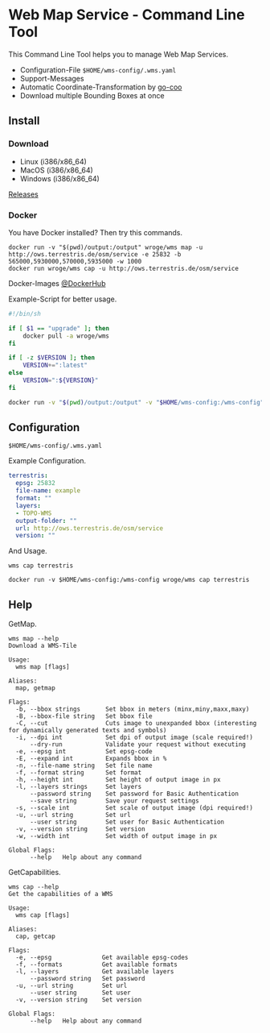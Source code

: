 # Web Map Service - Command Line Tool

This Command Line Tool helps you to manage Web Map Services.

- Configuration-File ```$HOME/wms-config/.wms.yaml```
- Support-Messages
- Automatic Coordinate-Transformation by [go-coo](https://github.com/wroge/go-coo)
- Download multiple Bounding Boxes at once

## Install

### Download

- Linux (i386/x86_64)
- MacOS (i386/x86_64)
- Windows (i386/x86_64)

[Releases](https://github.com/wroge/wms/releases)

### Docker

You have Docker installed? Then try this commands.

```console
docker run -v "$(pwd)/output:/output" wroge/wms map -u http://ows.terrestris.de/osm/service -e 25832 -b 565000,5930000,570000,5935000 -w 1000
docker run wroge/wms cap -u http://ows.terrestris.de/osm/service
```
Docker-Images [@DockerHub](https://hub.docker.com/r/wroge/wms)

Example-Script for better usage.

```sh
#!/bin/sh

if [ $1 == "upgrade" ]; then
    docker pull -a wroge/wms
fi

if [ -z $VERSION ]; then
    VERSION+=":latest"
else 
    VERSION=":${VERSION}"
fi

docker run -v "$(pwd)/output:/output" -v "$HOME/wms-config:/wms-config" wroge/wms$VERSION $@
```

## Configuration

```$HOME/wms-config/.wms.yaml```

Example Configuration.

```yaml
terrestris:
  epsg: 25832
  file-name: example
  format: ""
  layers:
  - TOPO-WMS
  output-folder: ""
  url: http://ows.terrestris.de/osm/service
  version: ""
```

And Usage.

```console
wms cap terrestris

docker run -v $HOME/wms-config:/wms-config wroge/wms cap terrestris
```

## Help

GetMap.

```console
wms map --help
Download a WMS-Tile

Usage:
  wms map [flags]

Aliases:
  map, getmap

Flags:
  -b, --bbox strings       Set bbox in meters (minx,miny,maxx,maxy)
  -B, --bbox-file string   Set bbox file
  -C, --cut                Cuts image to unexpanded bbox (interesting for dynamically generated texts and symbols)
  -i, --dpi int            Set dpi of output image (scale required!)
      --dry-run            Validate your request without executing
  -e, --epsg int           Set epsg-code
  -E, --expand int         Expands bbox in %
  -n, --file-name string   Set file name
  -f, --format string      Set format
  -h, --height int         Set height of output image in px
  -l, --layers strings     Set layers
      --password string    Set password for Basic Authentication
      --save string        Save your request settings
  -s, --scale int          Set scale of output image (dpi required!)
  -u, --url string         Set url
      --user string        Set user for Basic Authentication
  -v, --version string     Set version
  -w, --width int          Set width of output image in px

Global Flags:
      --help   Help about any command
```

GetCapabilities.

```console
wms cap --help
Get the capabilities of a WMS

Usage:
  wms cap [flags]

Aliases:
  cap, getcap

Flags:
  -e, --epsg              Get available epsg-codes
  -f, --formats           Get available formats
  -l, --layers            Get available layers
      --password string   Set password
  -u, --url string        Set url
      --user string       Set user
  -v, --version string    Set version

Global Flags:
      --help   Help about any command
```